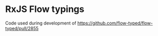 # RxJS Flow typings

Code used during development of https://github.com/flow-typed/flow-typed/pull/2855

